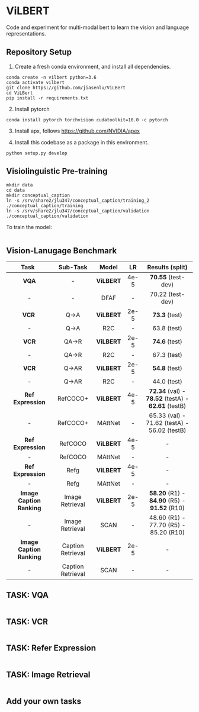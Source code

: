 # ViLBERT
Code and experiment for multi-modal bert to learn the vision and language representations. 

## Repository Setup

1. Create a fresh conda environment, and install all dependencies.

```text
conda create -n vilbert python=3.6
conda activate vilbert
git clone https://github.com/jiasenlu/ViLBert
cd ViLBert
pip install -r requirements.txt
```

2. Install pytorch
```
conda install pytorch torchvision cudatoolkit=10.0 -c pytorch
```

3. Install apx, follows https://github.com/NVIDIA/apex

4. Install this codebase as a package in this environment.
```text
python setup.py develop
```

## Visiolinguistic Pre-training

```
mkdir data
cd data
mkdir conceptual_caption
ln -s /srv/share2/jlu347/conceptual_caption/training_2 ./conceptual_caption/training
ln -s /srv/share2/jlu347/conceptual_caption/validation ./conceptual_caption/validation
```

To train the model: 

```

```

## Vision-Lanugage Benchmark

| Task    | Sub-Task | Model | LR   | Results (split) |
|:-------:|:------:|:---:|:------:|:--------------------------------------:|
| **VQA** | - | **ViLBERT** | 4e-5 | **70.55** (test-dev) |
| - | - | DFAF | - |70.22 (test-dev) |
|**VCR**   | Q->A | **ViLBERT** | 2e-5 | **73.3** (test)|
|-|Q->A|R2C|-|63.8 (test)|
|**VCR** | QA->R | **ViLBERT** | 2e-5 | **74.6** (test) |
| - | QA->R | R2C | - | 67.3 (test) |
|**VCR** | Q->AR | **ViLBERT** | 2e-5 |   **54.8** (test)|
| - | Q->AR | R2C | - | 44.0 (test) |
|**Ref Expression** | RefCOCO+ | **ViLBERT** | 4e-5 | **72.34** (val) - **78.52** (testA) - **62.61** (testB) |
|-|RefCOCO+|MAttNet|-|65.33 (val) - 71.62 (testA) - 56.02 (testB)|
|**Ref Expression**|RefCOCO|**ViLBERT**|4e-5|-|
|-|RefCOCO|MAttNet|-|-|
|**Ref Expression**|Refg|**ViLBERT**|4e-5|-|
|-|Refg|MAttNet|-|-|
|**Image Caption Ranking**|Image Retrieval|**ViLBERT**|2e-5|**58.20** (R1) - **84.90** (R5) - **91.52** (R10)|
|-|Image Retrieval|SCAN|-|48.60 (R1) - 77.70 (R5) - 85.20 (R10)|
|**Image Caption Ranking**|Caption Retrieval|**ViLBERT**|2e-5|-|
|-|Caption Retrieval|SCAN|-|-|


## TASK: VQA 

```

```

## TASK: VCR
```

```

## TASK: Refer Expression
```

```

## TASK: Image Retrieval
```

```

## Add your own tasks
```

```

